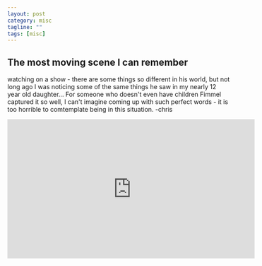 ```yaml
---
layout: post
category: misc
tagline: ""
tags: [misc]
---
```



## The most moving scene I can remember 
  
watching on a show - there are some things so different in his world, but not long ago I was noticing some of the same things he saw in my nearly 12 year old daughter...  For someone who doesn't even have children Fimmel captured it so well, I can't imagine coming up with such perfect words - it is too horrible to comtemplate being in this situation.  -chris  
  
<iframe width="560" height="315" src="https://www.youtube.com/embed/SLyQKEemFfE" frameborder="0" allowfullscreen></iframe>

